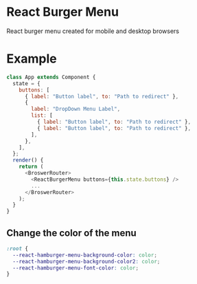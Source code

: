 # React Burger Menu

React burger menu created for mobile and desktop browsers

# Example

```js
class App extends Component {
  state = {
    buttons: [
      { label: "Button label", to: "Path to redirect" },
      {
        label: "DropDown Menu Label",
        list: [
          { label: "Button label", to: "Path to redirect" },
          { label: "Button label", to: "Path to redirect" },
        ],
      },
    ],
  };
  render() {
    return (
      <BroswerRouter>
        <ReactBurgerMenu buttons={this.state.buttons} />
        ...
      </BroswerRouter>
    );
  }
}
```

## Change the color of the menu

```css
:root {
  --react-hamburger-menu-background-color: color;
  --react-hamburger-menu-background-color2: color;
  --react-hamburger-menu-font-color: color;
}
```
